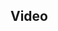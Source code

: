 <!--
{
"name" : "why-learn-go",
"version" : "0.1",
"title" : "Why Learn Go?",
"description" : "TBD",
"homepage" : "https://www.youtube.com/embed/FTl0tl9BGdc",
"canonicalSource" : "https://www.youtube.com/embed/FTl0tl9BGdc",
"freshnessDate" : 2012-09-12,
"license" : "All Rights Reserved"
}
-->

<!-- @section -->

## Video

<!-- @asset, "contentType": "outlearn/video", "provider": "youtube", "url": "https://www.youtube.com/embed/FTl0tl9BGdc" -->
